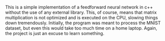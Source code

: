 This is a simple implementation of a feedforward neural network in c++ without the use of any external library. This, of course, means that matrix multiplication is not optimized and is executed on the CPU, slowing things down tremendously. Initially, the program was meant to process the MNIST dataset, but even this would take too much time on a home laptop. Again, the project is just an excuse to learn something.
